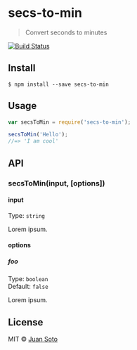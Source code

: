 # secs-to-min

> Convert seconds to minutes

[![Build Status](https://img.shields.io/travis/sotojuan/secs-to-min.svg?style=flat-square)](https://travis-ci.org/sotojuan/secs-to-min)

## Install

```
$ npm install --save secs-to-min
```

## Usage

```js
var secsToMin = require('secs-to-min');

secsToMin('Hello');
//=> 'I am cool'
```

## API

### secsToMin(input, [options])

#### input

Type: `string`

Lorem ipsum.

#### options

##### foo

Type: `boolean`  
Default: `false`

Lorem ipsum.

## License

MIT © [Juan Soto](http://juansoto.me)
